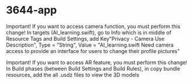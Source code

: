 # 3644-app
Important! If you want to access camera function, you must perform this change!
In targets (AI_learning.swift), go to Info which is in middle of Resource Tags and Build Settings, add Key"Privacy - Camera Use Description", Type = "String", Value = "AI_learning.swift Need camera access to provide an interface for users to change their profile pictures"


Important! If you want to access AR feature, you must perform this change!
In Build phases (between Build Settings and Build Rules), in copy bundle resources, add the all .usdz files to view the 3D models
